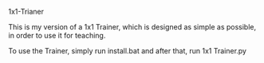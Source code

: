 1x1-Trianer

This is my version of a 1x1 Trainer, which is designed as simple as possible, in order to use it for teaching.

To use the Trainer, simply run install.bat and after that, run 1x1 Trainer.py
